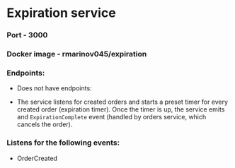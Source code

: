 # Expiration service

### Port - 3000

### Docker image - rmarinov045/expiration

### Endpoints:

-   Does not have endpoints:

*   The service listens for created orders and starts a preset timer for every created order (expiration timer). Once the timer is up, the service emits and `ExpirationComplete` event (handled by orders service, which cancels the order).

### Listens for the following events:

-   OrderCreated
